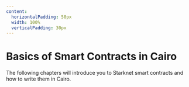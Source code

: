 ```yaml
---
content:
  horizontalPadding: 50px
  width: 100%
  verticalPadding: 30px
---
```


# Basics of Smart Contracts in Cairo

The following chapters will introduce you to Starknet smart contracts and how to write them in Cairo.
